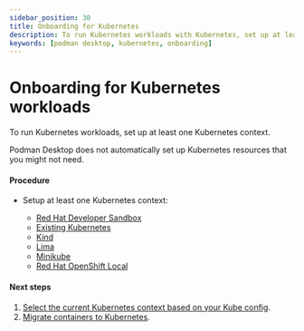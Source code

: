 ```yaml
---
sidebar_position: 30
title: Onboarding for Kubernetes
description: To run Kubernetes workloads with Kubernetes, set up at least one Kubernetes context.
keywords: [podman desktop, kubernetes, onboarding]
---
```


# Onboarding for Kubernetes workloads

To run Kubernetes workloads, set up at least one Kubernetes context.

Podman Desktop does not automatically set up Kubernetes resources that you might not need.

#### Procedure

- Setup at least one Kubernetes context:

  - [Red Hat Developer Sandbox](/docs/onboarding-for-kubernetes/developer-sandbox)
  - [Existing Kubernetes](/docs/onboarding-for-kubernetes/existing-kubernetes)
  - [Kind](/docs/onboarding-for-kubernetes/kind)
  - [Lima](/docs/onboarding-for-kubernetes/lima)
  - [Minikube](/docs/onboarding-for-kubernetes/minikube)
  - [Red Hat OpenShift Local](/docs/onboarding-for-kubernetes/openshift-local)

#### Next steps

1. [Select the current Kubernetes context based on your Kube config](/docs/kubernetes/viewing-and-selecting-current-kubernete-context).
1. [Migrate containers to Kubernetes](/docs/kubernetes).
